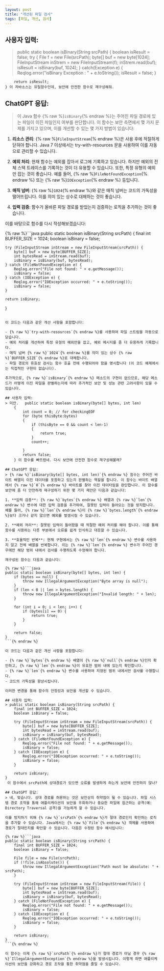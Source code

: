 ```yaml
---
layout: post
title: "개선된 파일 검사"
tags: [파일, 개선, 검사]
---
```


## 사용자 입력:
> 	public static boolean isBinary(String srcPath)
	{
		boolean isResult = false;
		try
		{
			File f = new File(srcPath);
			byte[] buf = new byte[1024];
			FileInputStream inStrem = new FileInputStream(f);
			inStrem.read(buf);
			isResult = isBinary(buf, 1024);
		}
		catch(Exception e)
		{
			Reqlog.error("isBinary Exception : " + e.toString());
			isResult = false;
		}

		return isResult;
	} 이 자바소스는 유틸함수인데, 보안에 안전한 함수로 재구성해줘.

## ChatGPT 응답:
> 이 Java 함수 {% raw %}`isBinary`{% endraw %}는 주어진 파일 경로에 있는 파일이 이진 파일인지 여부를 판단합니다. 이 함수는 보안 측면에서 몇 가지 문제를 가지고 있으며, 이를 개선할 수 있는 몇 가지 방법이 있습니다:

1. **리소스 관리**: {% raw %}`FileInputStream`{% endraw %}은 사용 후에 적절하게 닫혀야 합니다. Java 7 이상에서는 try-with-resources 문을 사용하여 이를 자동으로 관리할 수 있습니다.

2. **예외 처리**: 현재 함수는 예외를 잡아서 로그에 기록하고 있습니다. 하지만 예외의 전체 스택 트레이스를 기록하는 것이 더 유용할 수 있습니다. 또한, 특정 유형의 예외만 잡는 것이 좋습니다. 예를 들어, {% raw %}`FileNotFoundException`{% endraw %} 또는 {% raw %}`IOException`{% endraw %} 등입니다.

3. **매직 넘버**: {% raw %}`1024`{% endraw %}와 같은 매직 넘버는 코드의 가독성을 떨어뜨립니다. 이를 의미 있는 상수로 대체하는 것이 좋습니다.

4. **입력 검증**: 함수가 올바른 파일 경로를 받았는지 검증하는 로직을 추가하는 것이 좋습니다.

이를 바탕으로 함수를 다시 작성해보겠습니다:

{% raw %}```java
public static boolean isBinary(String srcPath) {
    final int BUFFER_SIZE = 1024;
    boolean isBinary = false;

    try (FileInputStream inStream = new FileInputStream(srcPath)) {
        byte[] buf = new byte[BUFFER_SIZE];
        int bytesRead = inStream.read(buf);
        isBinary = isBinary(buf, bytesRead);
    } catch (FileNotFoundException e) {
        Reqlog.error("File not found: " + e.getMessage());
        isBinary = false;
    } catch (IOException e) {
        Reqlog.error("IOException occurred: " + e.toString());
        isBinary = false;
    }

    return isBinary;
}
```{% endraw %}

이 코드는 다음과 같은 개선 사항을 포함합니다:

- {% raw %}`try-with-resources`{% endraw %}를 사용하여 파일 스트림을 자동으로 닫습니다.
- 예외 처리를 개선하여 특정 유형의 예외만을 잡고, 예외 메시지를 좀 더 유용하게 기록합니다.
- 매직 넘버 {% raw %}`1024`{% endraw %}를 의미 있는 상수 {% raw %}`BUFFER_SIZE`{% endraw %}로 대체합니다.
- 파일 경로의 유효성 검사는 함수 호출 전에 수행되어야 함을 명시합니다 (이 코드 예제에서는 직접적인 구현이 없습니다).

추가적으로, {% raw %}`isBinary`{% endraw %} 메소드의 구현이 없으므로, 해당 메소드가 어떻게 이진 파일을 판별하는지에 따라 추가적인 보안 및 성능 관련 고려사항이 있을 수 있습니다.

## 사용자 입력:
> 미안. 	public static boolean isBinary(byte[] bytes, int len)
	{
		int count = 0; // for checkingEOF
		for (byte thisByte:bytes)
		{
			if (thisByte == 0 && count < len-1)
			{
				return true;
			}
			count++;

		}
		return false;
	} 이 함수를 빠뜨렸네. 다시 보안에 안전한 함수로 재구성해볼래?

## ChatGPT 응답:
> {% raw %}`isBinary(byte[] bytes, int len)`{% endraw %} 함수는 주어진 바이트 배열이 이진 데이터를 포함하고 있는지 판별하는 역할을 합니다. 이 함수는 바이트 배열에서 {% raw %}`0`{% endraw %} 바이트를 찾아 이진 데이터임을 판단합니다. 이 함수를 보안에 좀 더 안전하게 재구성하기 위한 몇 가지 제안은 다음과 같습니다:

1. **입력 검증**: {% raw %}`bytes`{% endraw %} 배열과 {% raw %}`len`{% endraw %} 변수에 대한 입력 검증을 추가하여, 잘못된 입력이 들어오는 것을 방지합니다. 예를 들어, {% raw %}`len`{% endraw %}이 {% raw %}`bytes.length`{% endraw %}보다 크거나 같지 않으면 예외를 발생시킬 수 있습니다.

2. **예외 처리**: 잘못된 입력이 들어왔을 때 적절한 예외 처리를 해야 합니다. 이를 통해 함수를 사용하는 다른 부분에서 오류를 쉽게 인식하고 대응할 수 있습니다.

3. **효율적인 반복**: 현재 구현에서는 {% raw %}`len`{% endraw %} 변수를 사용하지 않고 전체 배열을 반복합니다. 이는 {% raw %}`len`{% endraw %} 변수가 주어진 경우에만 해당 범위 내에서 검사를 수행하도록 수정해야 합니다.

재구성된 함수는 다음과 같습니다:

{% raw %}```java
public static boolean isBinary(byte[] bytes, int len) {
    if (bytes == null) {
        throw new IllegalArgumentException("Byte array is null");
    }
    if (len < 0 || len > bytes.length) {
        throw new IllegalArgumentException("Invalid length: " + len);
    }

    for (int i = 0; i < len; i++) {
        if (bytes[i] == 0) {
            return true;
        }
    }

    return false;
}
```{% endraw %}

이 코드는 다음과 같은 개선 사항을 포함합니다:

- {% raw %}`bytes`{% endraw %} 배열이 {% raw %}`null`{% endraw %}인지 확인하고, {% raw %}`len`{% endraw %}이 유효한 범위 내에 있는지 확인합니다.
- {% raw %}`len`{% endraw %} 변수를 사용하여 지정된 범위 내에서만 검사를 수행합니다.
- 코드의 가독성을 향상시킵니다. 

이러한 변경을 통해 함수의 안정성과 보안을 개선할 수 있습니다.

## 사용자 입력:
> public static boolean isBinary(String srcPath) {
    final int BUFFER_SIZE = 1024;
    boolean isBinary = false;

    try (FileInputStream inStream = new FileInputStream(srcPath)) {
        byte[] buf = new byte[BUFFER_SIZE];
        int bytesRead = inStream.read(buf);
        isBinary = isBinary(buf, bytesRead);
    } catch (FileNotFoundException e) {
        Reqlog.error("File not found: " + e.getMessage());
        isBinary = false;
    } catch (IOException e) {
        Reqlog.error("IOException occurred: " + e.toString());
        isBinary = false;
    }

    return isBinary;
}
 이 함수에서 srcPath에 상대경로가 있으면 오류를 발생하게 하는게 보안에 안전하지 않나?

## ChatGPT 응답:
> 네, 맞습니다. 상대 경로를 허용하는 것은 보안상의 취약점이 될 수 있습니다. 파일 시스템 경로 조작을 통해 애플리케이션의 보안을 우회하거나 중요한 파일에 접근하는 공격(예: Directory Traversal 공격)을 가능하게 할 수 있습니다.

이를 방지하기 위해 {% raw %}`srcPath`{% endraw %}가 절대 경로인지 확인하는 로직을 추가할 수 있습니다. Java에서는 {% raw %}`File`{% endraw %} 객체를 사용하여 경로가 절대인지를 확인할 수 있습니다. 다음은 수정된 함수 예시입니다:

{% raw %}```java
public static boolean isBinary(String srcPath) {
    final int BUFFER_SIZE = 1024;
    boolean isBinary = false;

    File file = new File(srcPath);
    if (!file.isAbsolute()) {
        throw new IllegalArgumentException("Path must be absolute: " + srcPath);
    }

    try (FileInputStream inStream = new FileInputStream(file)) {
        byte[] buf = new byte[BUFFER_SIZE];
        int bytesRead = inStream.read(buf);
        isBinary = isBinary(buf, bytesRead);
    } catch (FileNotFoundException e) {
        Reqlog.error("File not found: " + e.getMessage());
        isBinary = false;
    } catch (IOException e) {
        Reqlog.error("IOException occurred: " + e.toString());
        isBinary = false;
    }

    return isBinary;
}
```{% endraw %}

이 함수는 이제 {% raw %}`srcPath`{% endraw %}가 절대 경로가 아닐 경우 {% raw %}`IllegalArgumentException`{% endraw %}을 발생시킵니다. 이렇게 하면 애플리케이션의 보안을 강화하고 경로 조작을 통한 취약점을 줄일 수 있습니다.

